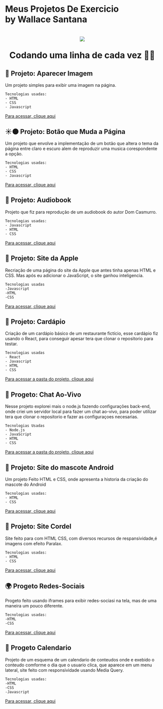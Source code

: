 # Meus Projetos De Exercicio <br>by Wallace Santana
<h1 align="center">
<img src="https://media.giphy.com/media/v1.Y2lkPTc5MGI3NjExZXl5YWdqYWZsZXh6ZzBjNGt0b2w5YTVjbXJvb3UycmlqenRuZ3FmeSZlcD12MV9pbnRlcm5hbF9naWZfYnlfaWQmY3Q9Zw/j3mdQpQ9SKxFOWs9gy/giphy.gif"/>
<p>Codando uma linha de cada vez 👨‍💻</p>
</h1>
 
## 👀 Projeto: Aparecer Imagem 
Um projeto simples para exibir uma imagem na página.

    Tecnologias usadas: 
    - HTML
    - CSS
    - Javascript


<a href="https://wallacemt.github.io/Projetos-de-Exercicio/Projeto-aparecer-imagem-na-tela/Metflix.html">Para acessar, clique aqui</a>


## ☀🌑 Projeto: Botão que Muda a Página
Um projeto que envolve a implementação de um botão que altera o tema da página entre claro e escuro alem de reproduzir uma musica corespondente a opção.

    Tecnologias usadas:
    - HTML
    - CSS
    - Javascript


<a href="https://wallacemt.github.io/Projetos-de-Exercicio/Projeto-alegre-ou-sombrio/index.html">Para acessar, clique aqui</a>

## 📖 Projeto: Audiobook
Projeto que fiz para reprodução de um audiobook do autor Dom Casmurro.

    Tecnologias usadas:
    - Javascript
    - HTML
    - CSS


<a href="https://wallacemt.github.io/Projetos-de-Exercicio/Projeto-audiobook-Javascript/index.html">Para acessar, clique aqui</a>

## 🍎 Projeto: Site da Apple
Recriação de uma página do site da Apple que antes tinha apenas HTML e CSS. Mas após eu adicionar o JavaScript, o site ganhou inteligencia.

    Tecnologias usadas
    -Javascript
    -HTML
    -CSS


<a href="https://wallacemt.github.io/Projetos-de-Exercicio/Projeto-pagina-apple/index.html">Para acessar, clique aqui</a>

## 📕 Projeto: Cardápio
Criação de um cardápio básico de um restaurante fictício, esse cardápio fiz usando o React, para conseguir apesar tera que clonar o repositorio para testar.

    Tecnologias usadas
    - React
    - Javascript
    - HTML
    - CSS


<a href="https://github.com/wallacemt/Projetos-de-Exercicio/tree/main/Projeto-cardapio/restaurante">Para acessar a pasta do projeto, clique aqui</a>

## 💌 Progeto: Chat Ao-Vivo
Nesse projeto explorei mais o node.js fazendo configurações back-end, onde criei um servidor local para fazer um chat ao-vivo, para poder utilizar tera que clonar o repositorio e fazer as configuraçoes necesarias.

    Tecnologias Usadas
    - Node.js
    - JavaScript
    - HTML
    - CSS


<a href="https://github.com/wallacemt/Projetos-de-Exercicio/tree/main/Projeto-chat">Para acessar a pasta do projeto, clique aqui</a>

## 📱 Projeto: Site do mascote Android 
Um projeto Feito HTML e CSS, onde apresenta a historia da criação do mascote do Android

    Tecnologias usadas: 
    - HTML
    - CSS


<a href="https://wallacemt.github.io/progeto-site-android/" target="_blank">Para acessar, clique aqui</a>
## 📔 Projeto: Site Cordel
Site feito para com HTML CSS, com diversos recursos de respansividade,é imagens com efeito Paralax.

    Tecnologias usadas: 
    - HTML
    - CSS


<a href="https://wallacemt.github.io/progeto-site-cordel/index.html">Para acessar, clique aqui</a>

## 🌍 Progeto Redes-Sociais
Progeto feito usando iframes para exibir redes-sociasi na tela, mas de uma maneira um pouco diferente.

    Tecnologias usadas:
    -HTML
    -CSS


<a href="https://wallacemt.github.io/progeto-redes-sociais/index.html">Para acessar, clique aqui</a>

## 📆 Progeto Calendario
Projeto de um esquema de um calendario de conteudos onde e exebido o conteudo comforme o dia que o usuario clica, que aparece em um menu lateral, site feito com responsividade usando Media Query.

    Tecnologias usadas:
    -HTML
    -CSS
    -Javascript


<a href="https://wallacemt.github.io/projeto-calendario-semanal/index.html">Para acessar, clique aqui</a>